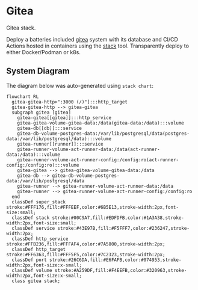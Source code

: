 # Gitea

Gitea stack.

Deploy a batteries included [gitea](https://about.gitea.com/) system with its database and CI/CD Actions hosted in containers using the [stack](https://github.com/bozemanpass/stack) tool. Transparently deploy to either Docker/Podman or k8s.

## System Diagram
The diagram below was auto-generated using `stack chart`:
<!-- CHART_BEGIN -->
```mermaid
flowchart RL
  gitea-gitea-http>":3000 (/)"]:::http_target
  gitea-gitea-http --> gitea-gitea
  subgraph gitea [gitea]
    gitea-gitea[[gitea]]:::http_service
    gitea-gitea-volume-gitea-data:/data(gitea-data:/data):::volume
    gitea-db[[db]]:::service
    gitea-db-volume-postgres-data:/var/lib/postgresql/data(postgres-data:/var/lib/postgresql/data):::volume
    gitea-runner[[runner]]:::service
    gitea-runner-volume-act-runner-data:/data(act-runner-data:/data):::volume
    gitea-runner-volume-act-runner-config:/config:ro(act-runner-config:/config:ro):::volume
    gitea-gitea --> gitea-gitea-volume-gitea-data:/data
    gitea-db --> gitea-db-volume-postgres-data:/var/lib/postgresql/data
    gitea-runner --> gitea-runner-volume-act-runner-data:/data
    gitea-runner --> gitea-runner-volume-act-runner-config:/config:ro
  end
  classDef super_stack stroke:#FFF176,fill:#FFFEEF,color:#6B5E13,stroke-width:2px,font-size:small;
  classDef stack stroke:#00C9A7,fill:#EDFDFB,color:#1A3A38,stroke-width:2px,font-size:small;
  classDef service stroke:#43E97B,fill:#F5FFF7,color:#236247,stroke-width:2px;
  classDef http_service stroke:#FFB236,fill:#FFFAF4,color:#7A5800,stroke-width:2px;
  classDef http_target stroke:#FF6363,fill:#FFF5F5,color:#7C2323,stroke-width:2px;
  classDef port stroke:#26C6DA,fill:#E6FAFB,color:#074953,stroke-width:2px,font-size:x-small;
  classDef volume stroke:#A259DF,fill:#F4EEFB,color:#320963,stroke-width:2px,font-size:x-small;
  class gitea stack;
```
<!-- CHART_END -->

